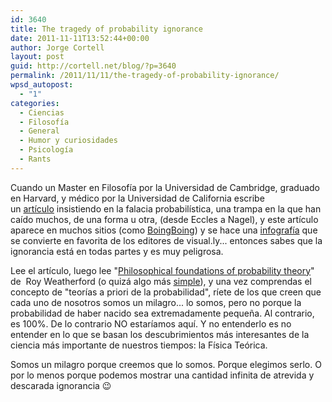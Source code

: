 ```yaml
---
id: 3640
title: The tragedy of probability ignorance
date: 2011-11-11T13:52:44+00:00
author: Jorge Cortell
layout: post
guid: http://cortell.net/blog/?p=3640
permalink: /2011/11/11/the-tragedy-of-probability-ignorance/
wpsd_autopost:
  - "1"
categories:
  - Ciencias
  - Filosofí­a
  - General
  - Humor y curiosidades
  - Psicología
  - Rants
---
```

Cuando un Master en Filosofía por la Universidad de Cambridge, graduado en Harvard, y médico por la Universidad de California escribe un <a title="http://blogs.law.harvard.edu/abinazir/2011/06/15/what-are-chances-you-would-be-born/" href="http://blogs.law.harvard.edu/abinazir/2011/06/15/what-are-chances-you-would-be-born/" target="_blank">artículo</a> insistiendo en la falacia probabilística, una trampa en la que han caído muchos, de una forma u otra, (desde Eccles a Nagel), y este artículo aparece en muchos sitios (como <a title="http://boingboing.net/2011/11/09/great-moments-in-pedantry-the.html" href="http://boingboing.net/2011/11/09/great-moments-in-pedantry-the.html" target="_blank">BoingBoing</a>) y se hace una <a title="http://visual.ly/what-are-odds" href="http://visual.ly/what-are-odds" target="_blank">infografía</a> que se convierte en favorita de los editores de visual.ly... entonces sabes que la ignorancia está en todas partes y es muy peligrosa.

Lee el artículo, luego lee "<a title="http://books.google.com/books/about/Philosophical_foundations_of_probability.html?id=B809AAAAIAAJ" href="http://books.google.com/books/about/Philosophical_foundations_of_probability.html?id=B809AAAAIAAJ" target="_blank">Philosophical foundations of probability theory</a>" de  Roy Weatherford (o quizá algo más <a title="http://www.agenarisk.com/resources/probability_puzzles/impossible_events.shtml" href="http://www.agenarisk.com/resources/probability_puzzles/impossible_events.shtml" target="_blank">simple</a>), y una vez comprendas el concepto de "teorías a priori de la probabilidad", ríete de los que creen que cada uno de nosotros somos un milagro... lo somos, pero no porque la probabilidad de haber nacido sea extremadamente pequeña. Al contrario, es 100%. De lo contrario NO estaríamos aquí. Y no entenderlo es no entender en lo que se basan los descubrimientos más interesantes de la ciencia más importante de nuestros tiempos: la Física Teórica.

Somos un milagro porque creemos que lo somos. Porque elegimos serlo. O por lo menos porque podemos mostrar una cantidad infinita de atrevida y descarada ignorancia 😉